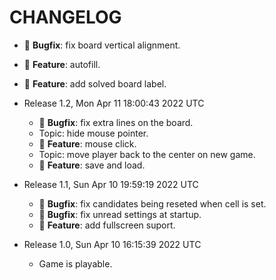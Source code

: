 # CHANGELOG

- 🎯 **Bugfix**: fix board vertical alignment.
- 🏯 **Feature**: autofill.
- 🏯 **Feature**: add solved board label.

- Release 1.2, Mon Apr 11 18:00:43 2022 UTC
  - 🎯 **Bugfix**: fix extra lines on the board.
  - Topic: hide mouse pointer.
  - 🏯 **Feature**: mouse click.
  - Topic: move player back to the center on new game.
  - 🏯 **Feature**: save and load.

- Release 1.1, Sun Apr 10 19:59:19 2022 UTC
  - 🎯 **Bugfix**: fix candidates being reseted when cell is set.
  - 🎯 **Bugfix**: fix unread settings at startup.
  - 🏯 **Feature**: add fullscreen suport.

- Release 1.0, Sun Apr 10 16:15:39 2022 UTC
  - Game is playable.
